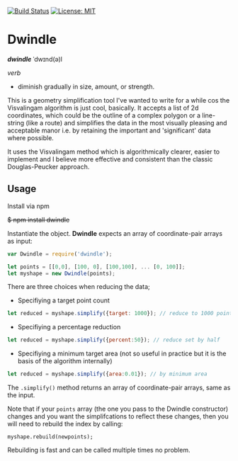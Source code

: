 
[![Build Status](https://travis-ci.org/alanmacleod/dwindle.svg?branch=master)](https://travis-ci.org/alanmacleod/dwindle)
[![License: MIT](https://img.shields.io/badge/License-MIT-yellow.svg)](https://opensource.org/licenses/MIT)

# Dwindle

_**dwindle**_
ˈdwɪnd(ə)l

_verb_
- diminish gradually in size, amount, or strength.

This is a geometry simplification tool I've wanted to write for a while cos the Visvalingam algorithm is just cool, basically. It accepts a list of 2d coordinates, which could be the outline of a complex polygon or a line-string (like a route) and simplifies the data in the most visually pleasing and acceptable manor i.e. by retaining the important and 'significant' data where possible.

It uses the Visvalingam method which is algorithmically clearer, easier to implement and I believe more effective and consistent than the classic Douglas-Peucker approach.

## Usage

Install via npm

~~$ npm install dwindle~~


Instantiate the object. **Dwindle** expects an array of coordinate-pair arrays as input:

```js
var Dwindle = require('dwindle');

let points = [[0,0], [100, 0], [100,100], ... [0, 100]];
let myshape = new Dwindle(points);
```

There are three choices when reducing the data; 
* Specifiying a target point count
```js
let reduced = myshape.simplify({target: 1000}); // reduce to 1000 points
```
* Specifiying a percentage reduction
```js
let reduced = myshape.simplify({percent:50}); // reduce set by half
```
* Specifiying a minimum target area (not so useful in practice but it is the basis of the algorithm internally)
```js
let reduced = myshape.simplify({area:0.01}); // by minimum area
```

The `.simplify()` method returns an array of coordinate-pair arrays, same as the input. 

Note that if your `points` array (the one you pass to the Dwindle constructor) changes and you want the simplifcations to reflect these changes, then you will need to rebuild the index by calling: 

```
myshape.rebuild(newpoints);
```

Rebuilding is fast and can be called multiple times no problem. 
